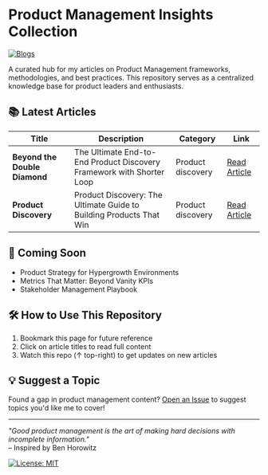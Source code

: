 # Product Management Insights Collection

[![Blogs](https://img.shields.io/badge/Product_Management-Blogs-blue?logo=github)]([https://github.com/your-username/your-repo-name](https://github.com/DineshCodeFlow/product-management-insights-collection))

A curated hub for my articles on Product Management frameworks, methodologies, and best practices. This repository serves as a centralized knowledge base for product leaders and enthusiasts.

## 📚 Latest Articles

| Title | Description | Category | Link |
|-------|-------------|------|------ |
| **Beyond the Double Diamond** | The Ultimate End-to-End Product Discovery Framework with Shorter Loop | Product discovery | [Read Article](https://shorterloop-product-discovery-tool-product-vision-canvas.pages.dev/) |
| **Product Discovery** | Product Discovery: The Ultimate Guide to Building Products That Win | Product discovery | [Read Article](https://product-discovery-guide.vercel.app/) |

## 🌱 Coming Soon
- Product Strategy for Hypergrowth Environments
- Metrics That Matter: Beyond Vanity KPIs
- Stakeholder Management Playbook

## 🛠️ How to Use This Repository
1. Bookmark this page for future reference
2. Click on article titles to read full content
3. Watch this repo (↑ top-right) to get updates on new articles

## 💡 Suggest a Topic
Found a gap in product management content? [Open an Issue](https://github.com/DineshCodeFlow/product-management-insights-collection/issues) to suggest topics you'd like me to cover!

---

*"Good product management is the art of making hard decisions with incomplete information."*  
– Inspired by Ben Horowitz

[![License: MIT](https://img.shields.io/badge/License-MIT-yellow.svg)](https://opensource.org/licenses/MIT)
